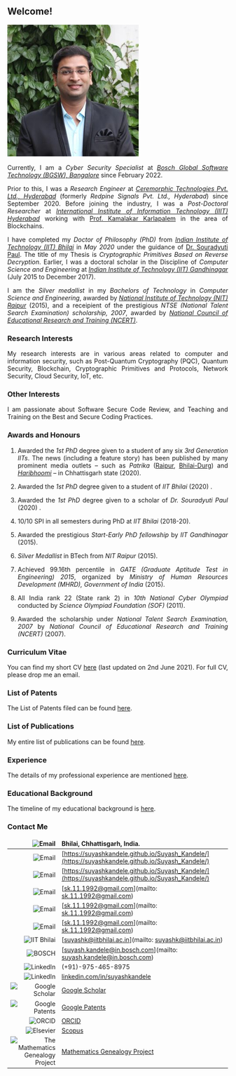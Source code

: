 <!--- load your font awesome icons for Font Awesome 5 --->
<link rel="stylesheet" href="https://maxcdn.bootstrapcdn.com/font-awesome/4.7.0/css/font-awesome.min.css">
<!--- load the theme js script after markdown-editor.min.js --->
<!--- <script src="/path/to/js/themes/fa5/theme.js"></script> --->
<link rel="stylesheet" href="https://cdn.rawgit.com/jpswalsh/academicons/master/css/academicons.min.css">
<style>body {text-align: justify}</style>

## Welcome!

![Image](/Photo-Suyash300.jpg)

Currently, I am a _Cyber Security Specialist_ at [_Bosch Global Software Technology (BGSW), Bangalore_](https://www.bosch-softwaretechnologies.com/) since February 2022.

Prior to this, I was a _Research Engineer_ at [_Ceremorphic Technologies Pvt. Ltd., Hyderabad_](https://ceremorphic.com/) (formerly _Redpine Signals Pvt. Ltd., Hyderabad_) since September 2020. Before joining the industry, I was a _Post-Doctoral Researcher_ at [_International Institute of Information Technology (IIIT) Hyderabad_](https://www.iiit.ac.in/) working with [Prof. Kamalakar Karlapalem](https://www.iiit.ac.in/people/faculty/kamal/) in the area of Blockchains.

I have completed my _Doctor of Philosophy (PhD)_ from [_Indian Institute of Technology (IIT) Bhilai_](https://www.iitbhilai.ac.in/) in _May 2020_ under the guidance of [Dr. Souradyuti Paul](http://souradyuti.com/). The title of my Thesis is _Cryptographic Primitives Based on Reverse Decryption_. Earlier, I was a doctoral scholar in the Discipline of _Computer Science and Engineering_ at [_Indian Institute of Technology (IIT) Gandhinagar_](https://www.iitgn.ac.in/) (July 2015 to December 2017).

I am the _Silver medallist_ in my _Bachelors of Technology_ in _Computer Science and Engineering_, awarded by [_National Institute of Technology (NIT) Raipur_](http://www.nitrr.ac.in/) (2015), and a receipient of the prestigious _NTSE (National Talent Search Examination) scholarship, 2007_, awarded by [_National Council of Educational Research and Training (NCERT)_](http://ncert.nic.in/).

### Research Interests

My research interests are in various areas related to computer and information security, such as Post-Quantum Cryptography (PQC), Quantum Security, Blockchain, Cryptographic Primitives and Protocols, Network Security, Cloud Security, IoT, etc.

### Other Interests

I am passionate about Software Secure Code Review, and Teaching and Training on the Best and Secure Coding Practices.

### Awards and Honours

1. Awarded the _1st PhD_ degree given to a student of any six _3rd Generation IITs_. The news (including a feature story) has been published by many prominent media outlets – such as _Patrika_ ([Raipur](Raipur-Patrika-13-May-2020.jpg), [Bhilai-Durg](Bhilai-Durg-Patrika-13-May-2020.jpg)) and [_Haribhoomi_](Bhilai-Haribhoomi-12-May-2020.png) – in Chhattisgarh state (2020).

1. Awarded the _1st PhD_ degree given to a student of _IIT Bhilai_ (2020) [<i class="fa fa-file"></i>](IIT_Bhilai_Main_Page.pdf).

1. Awarded the _1st PhD_ degree given to a scholar of _Dr. Souradyuti Paul_ (2020) [<i class="fa fa-globe"></i>](https://www.mathgenealogy.org/id.php?id=107106).

1. 10/10 SPI in all semesters during PhD at _IIT Bhilai_ (2018-20).

1. Awarded the prestigious _Start-Early PhD fellowship_ by _IIT Gandhinagar_ (2015).

1. _Silver Medallist_ in BTech from _NIT Raipur_ (2015).

1. Achieved 99.16th percentile in _GATE (Graduate Aptitude Test in Engineering) 2015_, organized by _Ministry of Human Resources Development (MHRD), Government of India_ (2015).

1. All India rank 22 (State rank 2) in _10th National Cyber Olympiad_ conducted by _Science Olympiad Foundation (SOF)_ (2011).

1. Awarded the scholarship under _National Talent Search Examination, 2007_ by _National Council of Educational Research and Training (NCERT)_ (2007).

### Curriculum Vitae

You can find my short CV [here](CV-2021-06-02.pdf) (last updated on 2nd June 2021). For full CV, please drop me an email.

### List of Patents

The List of Patents filed can be found [here](patents).

### List of Publications

My entire list of publications can be found [here](publications).

### Experience

The details of my professional experience are mentioned [here](experience).

### Educational Background

The timeline of my educational background is [here](education).

### Contact Me

<style>
td, th {
   border: none!important;
}
</style>

| <img src="https://upload.wikimedia.org/wikipedia/commons/2/24/House.svg" width="21" height="21" alt="Email" style="border: 0" /> | Bhilai, Chhattisgarh, India. |
| --: | :-- |
| <img src="https://upload.wikimedia.org/wikipedia/commons/7/74/Internet-web-browser.svg" width="21" height="21" alt="Email" style="border: 0" /> | [https://suyashkandele.github.io/Suyash_Kandele/](https://suyashkandele.github.io/Suyash_Kandele/) |
| <img src="https://upload.wikimedia.org/wikipedia/commons/7/70/Applications-internet.svg" width="21" height="21" alt="Email" style="border: 0" /> | [https://suyashkandele.github.io/Suyash_Kandele/](https://suyashkandele.github.io/Suyash_Kandele/) |
| <img src="https://upload.wikimedia.org/wikipedia/commons/b/b1/Email_Shiny_Icon.svg" width="21" height="21" alt="Email" style="border: 0" /> | [sk.11.1992@gmail.com](mailto: sk.11.1992@gmail.com) |
| <img src="https://upload.wikimedia.org/wikipedia/commons/e/ec/Circle-icons-mail.svg" width="21" height="21" alt="Email" style="border: 0" /> | [sk.11.1992@gmail.com](mailto: sk.11.1992@gmail.com) |
| <img src="https://upload.wikimedia.org/wikipedia/commons/4/4e/Gmail_Icon.png" width="21" height="21" alt="Email" style="border: 0" /> | [sk.11.1992@gmail.com](mailto: sk.11.1992@gmail.com) |
| <img src="https://upload.wikimedia.org/wikipedia/en/6/61/IIT_Bhilai_logo.png" width="20" height="21" alt="IIT Bhilai" style="border: 0" /> | [suyashk@iitbhilai.ac.in](mailto: suyashk@iitbhilai.ac.in) |
| <img src="https://upload.wikimedia.org/wikipedia/commons/1/16/Bosch-logo.svg" width="46" height="10" alt="BOSCH" style="border: 0" /> | [suyash.kandele@in.bosch.com](mailto: suyash.kandele@in.bosch.com) |
| <img src="https://upload.wikimedia.org/wikipedia/commons/d/d5/Phone_Shiny_Icon.svg" width="21" height="21" alt="LinkedIn" style="border: 0" /> | (+91)-975-465-8975 |
| <img src="https://upload.wikimedia.org/wikipedia/commons/c/ca/LinkedIn_logo_initials.png" width="20" height="20" alt="LinkedIn" style="border: 0" /> | [linkedin.com/in/suyashkandele](https://linkedin.com/in/suyashkandele) |
| <img src="https://upload.wikimedia.org/wikipedia/commons/c/c7/Google_Scholar_logo.svg" width="20" height="21" alt="Google Scholar" style="border: 0" /> | [Google Scholar](https://scholar.google.com/citations?user=qQxlLMsAAAAJ&hl=en) |
| <img src="https://upload.wikimedia.org/wikipedia/commons/8/8f/Google_Patents_logo.png" width="45" height="16" alt="Google Patents" style="border: 0" /> | [Google Patents](https://patents.google.com/?inventor=Suyash+Kandele) |
| <img src="https://upload.wikimedia.org/wikipedia/commons/0/06/ORCID_iD.svg" width="20" height="21" alt="ORCID" style="border: 0" /> | [ORCID](https://orcid.org/0000-0002-5887-2907) |
| <img src="https://upload.wikimedia.org/wikipedia/commons/e/e7/Elsevier.svg" width="20" height="21" alt="Elsevier" style="border: 0" /> | [Scopus](https://www.scopus.com/authid/detail.uri?authorId=57202719111) |
| <img src="http://www.genealogy.math.ndsu.nodak.edu/img/treebutton.gif" width="20" height="21" alt="The Mathematics Genealogy Project" style="border: 0" /> | [Mathematics Genealogy Project](https://www.mathgenealogy.org/id.php?id=262537) |
